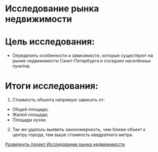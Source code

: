 # Исследование рынка недвижимости
# **Цель исследования:**
* Определить особенности и зависимости, которые существуют на рынке недвижимости Санкт-Петербурга и соседних населённых пунктов. 

# **Итоги исследования:**
1. Стоимость объекта напрямую зависить от:
* Общей площади;
* Жилой площади;
* Площади кухни.
2. Так же удалось выявить закономерность, чем ближе объект к центру города, тем выше стоимость квадратного метра.

[Развернуть проект Исследование рынка недвижимости](https://github.com/LeonidRadostev/Yandex-Practicum-Projects/blob/main/Project%203.%20Real%20estate%20market/real_estate_market.ipynb)
